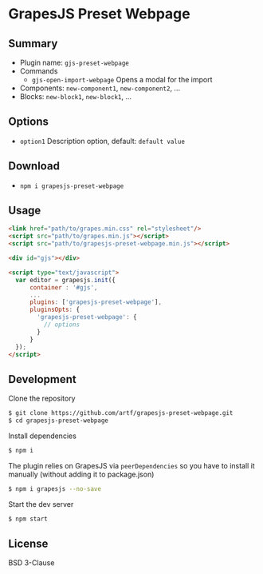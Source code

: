 # GrapesJS Preset Webpage



## Summary

* Plugin name: `gjs-preset-webpage`
* Commands
  * `gjs-open-import-webpage` Opens a modal for the import
* Components: `new-component1`, `new-component2`, ...
* Blocks: `new-block1`, `new-block1`, ...





## Options

* `option1` Description option, default: `default value`





## Download

* `npm i grapesjs-preset-webpage`





## Usage

```html
<link href="path/to/grapes.min.css" rel="stylesheet"/>
<script src="path/to/grapes.min.js"></script>
<script src="path/to/grapesjs-preset-webpage.min.js"></script>

<div id="gjs"></div>

<script type="text/javascript">
  var editor = grapesjs.init({
      container : '#gjs',
      ...
      plugins: ['grapesjs-preset-webpage'],
      pluginsOpts: {
        'grapesjs-preset-webpage': {
          // options
        }
      }
  });
</script>
```





## Development

Clone the repository

```sh
$ git clone https://github.com/artf/grapesjs-preset-webpage.git
$ cd grapesjs-preset-webpage
```

Install dependencies

```sh
$ npm i
```

The plugin relies on GrapesJS via `peerDependencies` so you have to install it manually (without adding it to package.json)

```sh
$ npm i grapesjs --no-save
```

Start the dev server

```sh
$ npm start
```





## License

BSD 3-Clause
